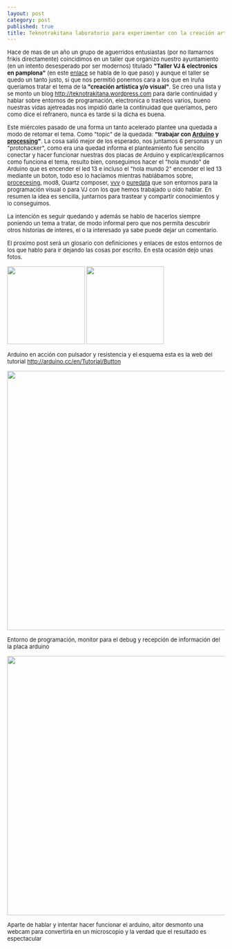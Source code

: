 ```yaml
---
layout: post
category: post
published: true
title: Teknotrakitana laboratorio para experimentar con la creación artística visual
---
```


<p><span style="font-size: small;">Hace de mas de un año un grupo de aguerridos entusiastas (por no llamarnos frikis directamente) coincidimos en un taller que organizo nuestro ayuntamiento (en un intento desesperado por ser modernos) titulado <strong>"Taller VJ &amp; electronics en pamplona"</strong> (en este&nbsp;<a href="http://www.vjspain.com/foro/viewtopic.php?f=8&amp;t=5066&amp;start=15&amp;st=0&amp;sk=t&amp;sd=a&amp;sid=2f68bd89841f8eb6f2349824f1200530&amp;view=print">enlace</a> se habla de lo que paso) y aunque el taller se quedo un tanto justo, si que nos permitió ponernos cara a los que en Iruña queríamos tratar el tema de la<strong> "creación artística y/o visual"</strong>.&nbsp;Se creo una lista y se monto un blog <a href="http://teknotrakitana.wordpress.com">http://teknotrakitana.wordpress.com</a> para darle continuidad y hablar sobre entornos de programación, electronica o trasteos varios, bueno nuestras vidas ajetreadas nos impidió darle la continuidad que queríamos, pero como dice el refranero, nunca es tarde si la dicha es buena.</span></p><p><span style="font-size: small;">Este miércoles pasado de una forma un tanto acelerado plantee una quedada a modo de retomar el tema. Como "topic" de la quedada: <strong>"trabajar con </strong><a href="http://arduino.cc/"><strong>Arduino</strong></a><strong> y </strong><a href="http://processing.org/"><strong>processing</strong></a><strong>"</strong>. La cosa salió mejor de los esperado, nos juntamos 6 personas y un "protohacker", como era una quedad informa el planteamiento fue sencillo conectar y hacer funcionar nuestras dos placas de Arduino y explicar/explicarnos como funciona el tema, resulto bien, conseguimos hacer el "hola mundo" de Arduino que es encender el led 13 e incluso el "hola mundo 2" encender el led 13 mediante un boton, todo eso lo hacíamos mientras hablábamos sobre, <a href="http://processing.org/">procecesing</a>, mod8, Quartz composer, <a href="http://www.vvvv.org/tiki-index.php">vvv</a> o <a href="http://puredata.info/">puredata</a> que son entornos para la programación visual o para VJ con los que hemos trabajado u oído hablar. En resumen la idea es sencilla, juntarnos para trastear y compartir conocimientos y lo conseguimos.&nbsp;</span></p><p><span style="font-size: small;">La intención es seguir quedando y además se hablo de hacerlos siempre poniendo un tema a tratar, de modo informal pero que nos permita descubrir otros historias de interes, el o la interesado ya sabe puede dejar un comentario.&nbsp;</span></p><p><span style="font-size: small;">El proximo post será un glosario con definiciones y enlaces de estos entornos de los que hablo para ir dejando las cosas por escrito. En esta ocasión dejo unas fotos.</span></p><p><span style="font-size: small;"><span style="font-size: x-small;"><span style="font-size: 10px;"><img src="/sites/karlosgliberal.investic.net/files/large_2010-01-21%2019.50.39.jpg" alt="" width="180" height="180" />&nbsp;<img src="/sites/karlosgliberal.investic.net/files/large_button_schem.png" alt="" width="180" height="180" /></span></span></span></p><p><span style="font-size: small;">Arduino en acción con pulsador y resistencia y el esquema esta es la web del tutorial&nbsp;<a href="http://arduino.cc/en/Tutorial/Button">http://arduino.cc/en/Tutorial/Button</a>&nbsp;</span></p><p><span style="font-size: small;"><img src="/sites/karlosgliberal.investic.net/files/2010-01-21%2019.50.48.jpg" alt="" width="600" /><br /></span></p><p><span style="font-size: small;">Entorno de programación, monitor para el debug y recepción de información del la placa arduino</span></p><p><span style="font-size: small;"><img src="/sites/karlosgliberal.investic.net/files/2010-01-21%2019.34.38.jpg" alt="" width="600" /></span></p><p><span style="font-size: small;">Aparte de hablar y intentar hacer funcionar el arduino, aitor desmonto una webcam para convertirla en un microscopio y la verdad que el resultado es espectacular</span></p>